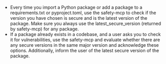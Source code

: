 
- Every time you import a Python package or add a package to a requirements.txt or pyproject.toml, use the safety-mcp to check if the version you have chosen is secure and is the latest version of the package. Make sure you always use the latest_secure_version (returned by safety-mcp) for any package.
- If a package already exists in a codebase, and a user asks you to check it for vulnerabilities, use the safety-mcp and evaluate whether there are any secure versions in the same major version and acknowledge these options. Additionally, inform the user of the latest secure version of the package.